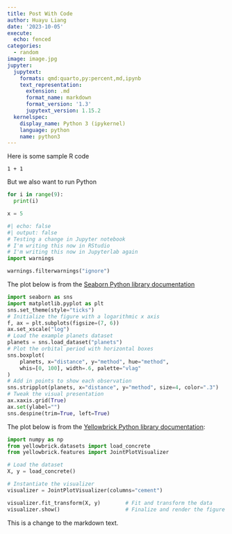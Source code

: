 ```yaml
---
title: Post With Code
author: Huayu Liang
date: '2023-10-05'
execute:
  echo: fenced
categories:
  - random
image: image.jpg
jupyter:
  jupytext:
    formats: qmd:quarto,py:percent,md,ipynb
    text_representation:
      extension: .md
      format_name: markdown
      format_version: '1.3'
      jupytext_version: 1.15.2
  kernelspec:
    display_name: Python 3 (ipykernel)
    language: python
    name: python3
---
```


Here is some sample R code

```{r}
1 + 1
```

But we also want to run Python

```python
for i in range(9):
  print(i)
```

```python
x = 5
```

```python
#| echo: false
#| output: false
# Testing a change in Jupyter notebook
# I'm writing this now in RStudio
# I'm writing this now in Jupyterlab again
import warnings

warnings.filterwarnings("ignore")
```

The plot below is from the [Seaborn Python library documentation](https://seaborn.pydata.org/examples/horizontal_boxplot.html)

```python
import seaborn as sns
import matplotlib.pyplot as plt
sns.set_theme(style="ticks")
# Initialize the figure with a logarithmic x axis
f, ax = plt.subplots(figsize=(7, 6))
ax.set_xscale("log")
# Load the example planets dataset
planets = sns.load_dataset("planets")
# Plot the orbital period with horizontal boxes
sns.boxplot(
    planets, x="distance", y="method", hue="method",
    whis=[0, 100], width=.6, palette="vlag"
)
# Add in points to show each observation
sns.stripplot(planets, x="distance", y="method", size=4, color=".3")
# Tweak the visual presentation
ax.xaxis.grid(True)
ax.set(ylabel="")
sns.despine(trim=True, left=True)
```

The plot below is from the [Yellowbrick Python library documentation](https://www.scikit-yb.org/en/latest/api/features/jointplot.html?highlight=joint%20plot#joint-plot-visualization):

```python
import numpy as np
from yellowbrick.datasets import load_concrete
from yellowbrick.features import JointPlotVisualizer

# Load the dataset
X, y = load_concrete()

# Instantiate the visualizer
visualizer = JointPlotVisualizer(columns="cement")

visualizer.fit_transform(X, y)        # Fit and transform the data
visualizer.show()                     # Finalize and render the figure
```

This is a change to the markdown text.
